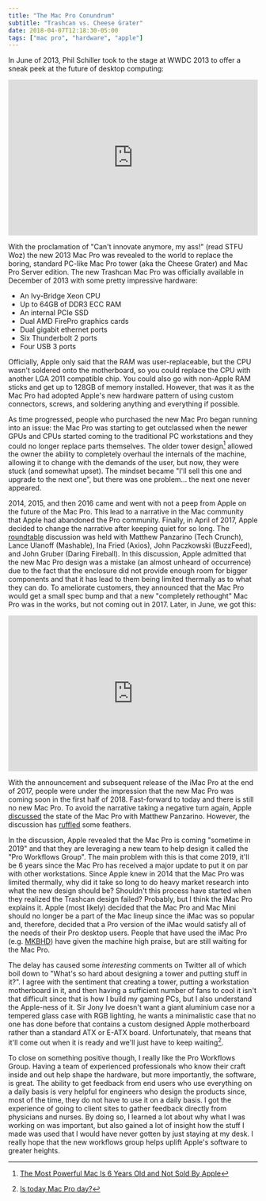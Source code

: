 ```yaml
---
title: "The Mac Pro Conundrum"
subtitle: "Trashcan vs. Cheese Grater"
date: 2018-04-07T12:18:30-05:00
tags: ["mac pro", "hardware", "apple"]
---
```


In June of 2013, Phil Schiller took to the stage at WWDC 2013 to offer a sneak peek at the future of desktop computing:
<div style="position: relative; padding-bottom: 56.25%; padding-top: 30px; height: 0; overflow: hidden;">
  <iframe src="https://www.youtube.com/embed/hIigp_bxUcQ?start=3192&end=3388"
  style="position: absolute; top: 0; left: 0; width: 100%; height: 100%;" allowfullscreen frameborder="0" title="WWDC 2013 Keynote"></iframe>
</div>

With the proclamation of "Can't innovate anymore, my ass!" (read STFU Woz) the new 2013 Mac Pro was revealed to the world to replace the boring, standard PC-like Mac Pro tower (aka the Cheese Grater) and Mac Pro Server edition. The new Trashcan Mac Pro was officially available in December of 2013 with some pretty impressive hardware: 

* An Ivy-Bridge Xeon CPU
* Up to 64GB of DDR3 ECC RAM
* An internal PCIe SSD
* Dual AMD FirePro graphics cards
* Dual gigabit ethernet ports
* Six Thunderbolt 2 ports
* Four USB 3 ports

Officially, Apple only said that the RAM was user-replaceable, but the CPU wasn't soldered onto the motherboard, so you could replace the CPU with another LGA 2011 compatible chip. You could also go with non-Apple RAM sticks and get up to 128GB of memory installed. However, that was it as the Mac Pro had adopted Apple's new hardware pattern of using custom connectors, screws, and soldering anything and everything if possible.

As time progressed, people who purchased the new Mac Pro began running into an issue: the Mac Pro was starting to get outclassed when the newer GPUs and CPUs started coming to the traditional PC workstations and they could no longer replace parts themselves. The older tower design[^1] allowed the owner the ability to completely overhaul the internals of the machine, allowing it to change with the demands of the user, but now, they were stuck (and somewhat upset). The mindset became "I'll sell this one and upgrade to the next one", but there was one problem... the next one never appeared.

2014, 2015, and then 2016 came and went with not a peep from Apple on the future of the Mac Pro. This lead to a narrative in the Mac community that Apple had abandoned the Pro community. Finally, in April of 2017, Apple decided to change the narrative after keeping quiet for so long. The [roundtable](https://daringfireball.net/2017/04/the_mac_pro_lives) discussion was held with Matthew Panzarino (Tech Crunch), Lance Ulanoff (Mashable), Ina Fried (Axios), John Paczkowski (BuzzFeed), and John Gruber (Daring Fireball). In this discussion, Apple admitted that the new Mac Pro design was a mistake (an almost unheard of occurrence) due to the fact that the enclosure did not provide enough room for bigger components and that it has lead to them being limited thermally as to what they can do. To ameliorate customers, they announced that the Mac Pro would get a small spec bump and that a new "completely rethought" Mac Pro was in the works, but not coming out in 2017. Later, in June, we got this:
<div style="position: relative; padding-bottom: 56.25%; padding-top: 30px; height: 0; overflow: hidden;">
  <iframe src="https://www.youtube.com/embed/oaqHdULqet0?start=2694&end=3061"
  style="position: absolute; top: 0; left: 0; width: 100%; height: 100%;" allowfullscreen frameborder="0" title="WWDC 2017 Keynote"></iframe>
</div>

With the announcement and subsequent release of the iMac Pro at the end of 2017, people were under the impression that the new Mac Pro was coming soon in the first half of 2018. Fast-forward to today and there is still no new Mac Pro. To avoid the narrative taking a negative turn again, Apple [discussed](https://daringfireball.net/linked/2018/04/05/panzer-apple-mac-pro-workflows) the state of the Mac Pro with Matthew Panzarino. However, the discussion has [ruffled](https://mjtsai.com/blog/2018/04/05/new-mac-pro-wont-arrive-until-2019/) some feathers.

In the discussion, Apple revealed that the Mac Pro is coming "sometime in 2019" and that they are leveraging a new team to help design it called the "Pro Workflows Group". The main problem with this is that come 2019, it'll be 6 years since the Mac Pro has received a major update to put it on par with other workstations. Since Apple knew in 2014 that the Mac Pro was limited thermally, why did it take so long to do heavy market research into what the new design should be? Shouldn't this process have started when they realized the Trashcan design failed? Probably, but I think the iMac Pro explains it. Apple (most likely) decided that the Mac Pro and Mac Mini should no longer be a part of the Mac lineup since the iMac was so popular and, therefore, decided that a Pro version of the iMac would satisfy all of the needs of their Pro desktop users. People that have used the iMac Pro (e.g. [MKBHD](https://www.youtube.com/watch?v=jn9mHzXJIV0)) have given the machine high praise, but are still waiting for the Mac Pro.

The delay has caused some _interesting_ comments on Twitter all of which boil down to "What's so hard about designing a tower and putting stuff in it?". I agree with the sentiment that creating a tower, putting a workstation motherboard in it, and then having a sufficient number of fans to cool it isn't that difficult since that is how I build my gaming PCs, but I also understand the Apple-ness of it. Sir Jony Ive doesn't want a giant aluminium case nor a tempered glass case with RGB lighting, he wants a minimalistic case that no one has done before that contains a custom designed Apple motherboard rather than a standard ATX or E-ATX board. Unfortunately, that means that it'll come out when it is ready and we'll just have to keep waiting[^2].

To close on something positive though, I really like the Pro Workflows Group. Having a team of experienced professionals who know their craft inside and out help shape the hardware, but more importantly, the software, is great. The ability to get feedback from end users who use everything on a daily basis is very helpful for engineers who design the products since, most of the time, they do not have to use it on a daily basis. I got the experience of going to client sites to gather feedback directly from physicians and nurses. By doing so, I learned a lot about why what I was working on was important, but also gained a lot of insight how the stuff I made was used that I would have never gotten by just staying at my desk. I really hope that the new workflows group helps uplift Apple's software to greater heights.

[^1]: [The Most Powerful Mac Is 6 Years Old and Not Sold By Apple](https://motherboard.vice.com/en_us/article/8xkq8k/mac-pro-upgrade-community)
[^2]: [Is today Mac Pro day?](http://istodaymacproday.com/)
